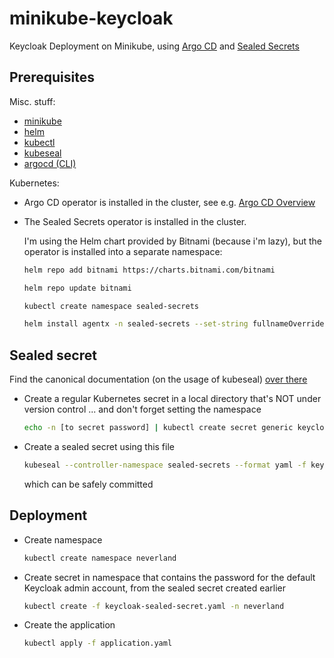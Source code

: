 # minikube-keycloak

Keycloak Deployment on Minikube, using [Argo CD](https://argoproj.github.io/cd/) and [Sealed Secrets](https://github.com/bitnami-labs/sealed-secrets)

## Prerequisites

Misc. stuff:
- [minikube](https://minikube.sigs.k8s.io/docs/)
- [helm](https://helm.sh/)
- [kubectl](https://kubernetes.io/de/docs/tasks/tools/install-kubectl/)
- [kubeseal](https://github.com/bitnami-labs/sealed-secrets)
- [argocd (CLI)](https://argo-cd.readthedocs.io/en/stable/cli_installation/)

Kubernetes:
- Argo CD operator is installed in the cluster, see e.g. [Argo CD Overview](https://kubebyexample.com/learning-paths/argo-cd/argo-cd-overview)
- The Sealed Secrets operator is installed in the cluster.
  
  I'm using the Helm chart provided by Bitnami (because i'm lazy), but the operator is installed into a separate namespace:

  ```bash
  helm repo add bitnami https://charts.bitnami.com/bitnami
  ```

  ```bash
  helm repo update bitnami
  ```

  ```bash
  kubectl create namespace sealed-secrets
  ```

  ```bash
  helm install agentx -n sealed-secrets --set-string fullnameOverride=sealed-secrets-controller bitnami/sealed-secrets
  ```

## Sealed secret

Find the canonical documentation (on the usage of kubeseal) [over there](https://github.com/bitnami-labs/sealed-secrets#usage)

- Create a regular Kubernetes secret in a local directory that's NOT under version control ... and don't forget setting the namespace
  ```bash
  echo -n [to secret password] | kubectl create secret generic keycloak-secret --dry-run=client --from-file=adminPassword=/dev/stdin -o yaml -n neverland > keycloak-secret.yaml
  ```
- Create a sealed secret using this file
  ```bash
  kubeseal --controller-namespace sealed-secrets --format yaml -f keycloak-secret.yaml > keycloak-sealed-secret.yaml
  ```
  which can be safely committed


## Deployment

- Create namespace
  ```bash
  kubectl create namespace neverland
  ```
- Create secret in namespace that contains the password for the default Keycloak admin account, from the sealed secret created earlier
  ```bash
  kubectl create -f keycloak-sealed-secret.yaml -n neverland
  ```
- Create the application
  ```bash
  kubectl apply -f application.yaml
  ```
